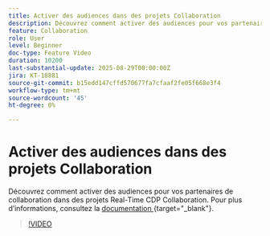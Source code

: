 ```yaml
---
title: Activer des audiences dans des projets Collaboration
description: Découvrez comment activer des audiences pour vos partenaires de collaboration dans des projets Real-Time CDP Collaboration.
feature: Collaboration
role: User
level: Beginner
doc-type: Feature Video
duration: 10200
last-substantial-update: 2025-08-29T00:00:00Z
jira: KT-18881
source-git-commit: b15edd147cffd570677fa7cfaaf2fe05f668e3f4
workflow-type: tm+mt
source-wordcount: '45'
ht-degree: 0%

---
```



# Activer des audiences dans des projets Collaboration

Découvrez comment activer des audiences pour vos partenaires de collaboration dans des projets Real-Time CDP Collaboration. Pour plus d’informations, consultez la [ documentation ](https://experienceleague.adobe.com/fr/docs/real-time-cdp-collaboration/using/collaborate/activate){target="_blank"}.

>[!VIDEO](https://video.tv.adobe.com/v/3471677/?learn=on&enablevpops)
